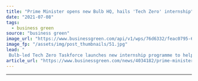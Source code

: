 ```yaml
---
title: "Prime Minister opens new Bulb HQ, hails 'Tech Zero' internship"
date: "2021-07-08"
tags: 
  - business green
source: "business green"
image_url: "https://www.businessgreen.com/api/v1/wps/76d6332/feac0795-6ab1-4468-953f-3d7a5f958e38/3/Boris-at-Bulb-185x114.jpg"
image_fp: "/assets/img/post_thumbnails/51.jpg"
lead: "
 Bulb-led Tech Zero Taskforce launches new internship programme to help young people access net zero related careers ..."
article_url: "https://www.businessgreen.com/news/4034182/prime-minister-bulb-hq-hails-tech-zero-internship"
---
```


---
